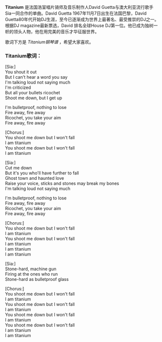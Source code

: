 

**Titanium** 是法国浩室唱片骑师及音乐制作人David Guetta与澳大利亚流行歌手Sia一同合作的单曲。David Guetta
1967年11月7日出生在法国巴黎，David Guetta80年代开始DJ生涯，至今已逐渐成为世界上最著名、最受推崇的DJ之一。根据DJ
magazine最新票选，David 排名全球House DJ第一位。他已成为独树一帜的领头人物，他在用完美的音乐才华征服世界。

  
歌词下方是 _Titanium钢琴谱_ ，希望大家喜欢。

### Titanium歌词：

[Sia:]  
You shout it out  
But I can't hear a word you say  
I'm talking loud not saying much  
I'm criticized  
But all your bullets ricochet  
Shoot me down, but I get up

I'm bulletproof, nothing to lose  
Fire away, fire away  
Ricochet, you take your aim  
Fire away, fire away

[Chorus:]  
You shoot me down but I won't fall  
I am titanium  
You shoot me down but I won't fall  
I am titanium

[Sia:]  
Cut me down  
But it's you who'll have further to fall  
Ghost town and haunted love  
Raise your voice, sticks and stones may break my bones  
I'm talking loud not saying much

I'm bulletproof, nothing to lose  
Fire away, fire away  
Ricochet, you take your aim  
Fire away, fire away

[Chorus:]  
You shoot me down but I won't fall  
I am titanium  
You shoot me down but I won't fall  
I am titanium  
I am titanium  
I am titanium

[Sia:]  
Stone-hard, machine gun  
Firing at the ones who run  
Stone-hard as bulletproof glass

[Chorus:]  
You shoot me down but I won't fall  
I am titanium  
You shoot me down but I won't fall  
I am titanium  
You shoot me down but I won't fall  
I am titanium  
You shoot me down but I won't fall  
I am titanium  
I am titanium

